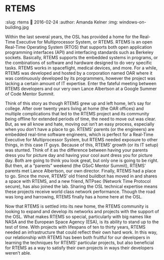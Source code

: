 RTEMS
=====
:slug: rtems
:date: 2016-02-24
:author: Amanda Kelner
:img: windows-on-building.jpg


Within the last several years, the OSL has provided a home for the Real-Time
Executive for Multiprocessor System, or RTEMS. RTEMS is an open Real-Time
Operating System (RTOS) that supports both open application programming
interfaces (API) and interfacing standards such as Berkeley sockets. Basically,
RTEMS supports the embedded systems in programs, or the combinations of
software and hardware designed to do very specific tasks. RTEMS works in
spaceflight, medical devices, and more. For a while, RTEMS was developed and
hosted by a corporation named OAR where it was continuously developed by its
programmers, however the project was lacking a certain amount of IT expertise.
Enter the fateful meeting between RTEMS developers and our very own Lance
Albertson at a Google Summer of Code Mentor Summit.

Think of this story as though RTEMS grew up and left home, let’s say for
college. After over twenty years living at home (the OAR offices) and multiple
complications that led to the RTEMS project and its community being offline for
extended periods of time, the need to move out was clear. But, as we all know
and hate, moving out isn’t an easy process, especially when you don’t have a
place to go. RTEMS’ parents (or the engineers) are embedded real-time software
engineers, which is perfect for a Real-Time Executive for Multiprocessor
System, but RTEMS needed exposure to other things, in this case IT guys.
Because of this, RTEMS’ growth (or its IT setup) was stunted. Think of it as
the difference between having your parents dress you for picture day and having
your cool aunt dress you for picture day. Both are going to think you look
great, but only one is going to be right. But then, at a “parents” weekend (the
GSoC Mentor Summit), RTEMS’ parents met Lance Albertson, our own director.
Finally, RTEMS had a place to go. Since the move, RTEMS’ old friend buildbot
has moved in and shares a space with RTEMS, and a new friend, NTPsec (Network
Time Protocol secure), has also joined the lab. Sharing the OSL technical
expertise means these projects receive world class network performance. Though
the road was long and harrowing, RTEMS finally has a home here at the OSL.

Now that RTEMS is settled into its new home, the RTEMS community is looking to
expand and develop its networks and projects with the support of the OSL. What
makes RTEMS so special, particularly with big names like NASA and the European
Space Agency (ESA), is its ability to stand up to the test of time. With
projects with lifespans of ten to thirty years, RTEMS needed an infrastructure
that could reflect their own hard work. In this way, our relationship with
RTEMS has been both fruitful for our developers in learning the techniques for
RTEMS’ particular projects, but also beneficial for RTEMS as a way to satisfy
their own projects in ways their developers weren’t able.
